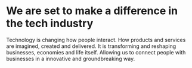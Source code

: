 # We are set to make a difference in the tech industry

Technology is changing how people interact. How products and services are imagined, created and delivered. It is transforming and reshaping businesses, economies and life itself. Allowing us to connect people with businesses in a innovative and groundbreaking way.
